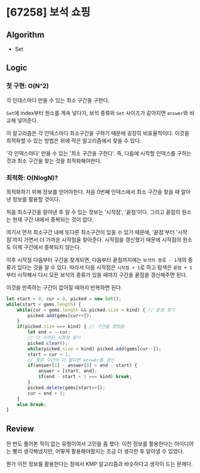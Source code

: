 # [67258] 보석 쇼핑
## Algorithm
- Set
## Logic
### 첫 구현: O(N^2)
각 인데스마다 만들 수 있는 최소 구간을 구한다.

`Set`에 index부터 원소를 계속 넣다가, 보석 종류와 `Set` 사이즈가 같아지면 `answer`와 비교해 넣어준다.

이 알고리즘은 각 인덱스마다 최소구간을 구하기 때문에 굉장히 비효율적이다. 이것을 최적화할 수 있는 방법은 위에 적은 알고리즘에서 찾을 수 있다.

'각 인덱스마다' 만들 수 있는 '최소 구간을 구한다'. 즉, 다음에 시작할 인덱스를 구하는 것과 최소 구간을 찾는 것을 최적화해야한다.

### 최적화: O(NlogN)?
최적화하기 위해 정보를 얻어야한다. 처음 0번째 인덱스에서 최소 구간을 찾을 때 알아낸 정보를 활용할 것이다.

처음 최소구간을 알아낸 후 알 수 있는 정보는 '시작점', '끝점'이다. 그리고 끝점의 원소는 현재 구간 내에서 중복되는 것이 없다.

여기서 먼저 최소구간 내에 또다른 최소구간이 있을 수 있기 때문에, '끝점'부터 '시작점'까지 가면서 더 가까운 시작점을 찾아준다.
시작점을 갱신했기 때문에 시작점의 원소도 이제 구간에서 중복되지 않는다.

이후 시작점 다음부터 구간을 찾게되면, 다음부터 끝점까지에는 `보석의 종류 - 1`개의 종류가 있다는 것을 알 수 있다.
따라서 다음 시작점은 `시작점 + 1`로 하고 탐색은 `끝점 + 1`부터 시작해서 다시 모든 보석의 종류가 있을 때까지 구간을 끝점을 갱신해주면 된다.

이것을 만족하는 구간이 없어질 때까지 반복하면 된다.

```js
let start = 0, cur = 0, picked = new Set();
while(start < gems.length) {
    while(cur < gems.length && picked.size < kind) { // 끝점 찾기
        picked.add(gems[cur++]);
    }
    if(picked.size === kind) { // 구간을 찾았음
        let end = --cur;
        // 더 가까운 시작점 찾기
        picked.clear();
        while(picked.size < kind) picked.add(gems[cur--]);
        start = cur + 1;
        // 찾은 구간이 더 짧다면 answer를 갱신
        if(answer[1] - answer[0] > end - start) {
            answer = [start, end];
            if(end - start + 1 === kind) break;
        }
        picked.delete(gems[start++]);
        cur = end + 1;
    }
    else break;
}
```

## Review
한 번도 풀어본 적이 없는 유형이여서 고민을 좀 했다.
이전 정보를 활용한다는 아이디어는 빨리 생각해냈지만, 어떻게 활용해야할지는 조금 더 생각한 후 알아낼 수 있었다.

뭔가 이전 정보를 활용한다는 점에서 KMP 알고리즘과 바슷하다고 생각이 드는 문제다.